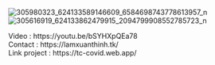 ![305980323_624133589146609_6584698743778613957_n](https://user-images.githubusercontent.com/94306642/209430159-700f8a4b-3299-4cb6-8715-e9479adad984.JPG)
![305616919_624133862479915_2094799908552785723_n](https://user-images.githubusercontent.com/94306642/209430180-85376faa-c33e-49f1-ae26-980c4974d9f8.JPG)

<div>Video : https://youtu.be/bSYHXpQEa78</div>
<div>Contact : https://lamxuanthinh.tk/</div>
<div>Link project : https://tc-covid.web.app/</div>




